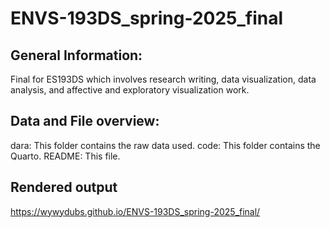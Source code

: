 # ENVS-193DS_spring-2025_final
## General Information:
Final for ES193DS which involves research writing, data visualization, data
analysis, and affective and exploratory visualization work.

## Data and File overview: 
dara: This folder contains the raw data used.
code: This folder contains the Quarto.
README: This file.

## Rendered output

https://wywydubs.github.io/ENVS-193DS_spring-2025_final/
